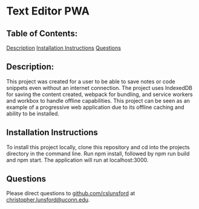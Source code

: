 # Text Editor PWA  
  ## Table of Contents:
  [Description](#description)
  [Installation Instructions](#installation-instructions)
  [Questions](#questions)
  ## Description:
  This project was created for a user to be able to save notes or code snippets even without an internet connection. The project uses IndexedDB for saving the content created, webpack for bundling, and service workers and workbox to handle offline capabilities. This project can be seen as an example of a progressive web application due to its offline caching and ability to be installed.
  ## Installation Instructions
  To install this project locally, clone this repository and cd into the projects directory in the command line. Run npm install, followed by npm run build and npm start. The application will run at localhost:3000.

  ## Questions
  Please direct questions to [github.com/cslunsford](github.com/cslunsford) at [christopher.lunsford@uconn.edu](christopher.lunsford@uconn.edu).
